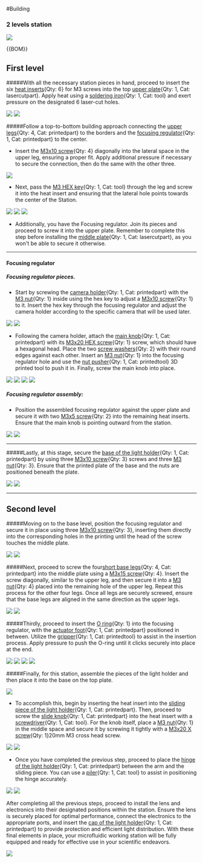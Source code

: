 #Building
### 2 levels station 
![](images/www.png)


{{BOM}}

## First level 

#####With all the necessary station pieces in hand, proceed to insert the six [heat inserts](Hinsert.md){Qty: 6}  for M3 screws into the top [upper plate](PMMA.md){Qty: 1, Cat: lasercutpart}. Apply heat using a [soldering iron](soldiron.md){Qty: 1, Cat: tool} and exert pressure on the designated 6 laser-cut holes.


![](images/abcdef.png)
![](images/abcdefghi.png)

#####Follow a top-to-bottom building approach connecting the [upper legs](ulegs.md){Qty: 4, Cat: printedpart} to the borders and the [focusing regulator](f-regulator.md){Qty: 1, Cat: printedpart} to the center. 

* Insert the [M3x10 screw](mthree.md){Qty: 4} diagonally into the lateral space in the upper leg, ensuring a proper fit. Apply additional pressure if necessary to secure the connection, then do the same with the other three.

![](images/abcdefg.png)

* Next, pass the [M3 HEX key](hexkey.md){Qty: 1, Cat: tool} through the leg and screw it into the heat insert and ensuring that the lateral hole points towards the center of the Station. 

![](images/abcdefgh.png)
![](images/bbb.png)
![](images/ccc.png)


* Additionally, you have the Focusing regulator. Join its pieces and proceed to screw it into the upper plate. Remember to complete this step before installing the [middle plate](PMMA.md){Qty: 1, Cat: lasercutpart}, as you won't be able to secure it otherwise.


 ---
#### Focusing regulator

##### Focusing regulator pieces. 
 * Start by screwing the [camera holder](cameraholder.md){Qty: 1, Cat: printedpart} with the [M3 nut](nuts.md){Qty: 1} inside using the hex key to adjust a [M3x10 screw](mthree.md){Qty: 1} to it. Insert the hex key through the focusing regulator and adjust the camera holder according to the specific camera that will be used later.

![](images/xxx.png)
![](images/yyy.png)

*  Following the camera holder, attach the [main knob](mainknob.md){Qty: 1, Cat: printedpart} with its [M3x20 HEX screw](hexscrew.md){Qty: 1} screw, which should have a hexagonal head. Place the two [screw washers](washer.md){Qty: 2} with their round edges against each other. Insert an [M3 nut](nuts.md){Qty: 1} into the focusing regulator hole and use the [nut pusher](nutpusher.md){Qty: 1, Cat: printedtool} 3D printed tool to push it in. Finally, screw the main knob into place.

![](images/xx.png)
![](images/kkk.png)
![](images/jjj.png)
![](images/zzz.png)

##### Focusing regulator assembly:
* Position the assembled focusing regulator against the upper plate and secure it with two [M3x5 screw](mthreefive.md){Qty: 2} into the remaining heat inserts. Ensure that the main knob is pointing outward from the station.

![](images/eee.png)
![](images/fff.png)

---------

#####Lastly, at this stage, secure the [base of the light holder](lightholder.md){Qty: 1, Cat: printedpart} by using three [M3x10 screw](mthree.md){Qty: 3} screws and three [M3 nut](nuts.md){Qty: 3}. Ensure that the printed plate of the base and the nuts are positioned beneath the plate.

![](images/ggg.png)
![](images/hhh.png)


 --------

## Second level 

#####Moving on to the base level, position the focusing regulator and secure it in place using three [M3x10 screw](mthree.md){Qty: 3}, inserting them directly into the corresponding holes in the printing until the head of the screw touches the middle plate.

![](images/mmm.png)
![](images/nnn.png)

#####Next, proceed to screw the four[short base legs](shortbaseleg.md){Qty: 4, Cat: printedpart} into the middle plate using a [M3x15 screw](mthreefifteen.md){Qty: 4}. Insert the screw diagonally, similar to the upper leg, and then secure it into a [M3 nut](nuts.md){Qty: 4} placed into the remaining hole of the upper leg. Repeat this process for the other four legs. Once all legs are securely screwed, ensure that the base legs are aligned in the same direction as the upper legs.

![](images/iii.png)
![](images/lll.png)

#####Thirdly, proceed to insert the [O ring](oring.md){Qty: 1} into the focusing regulator, with the [actuator foot](actuatorfoot.md){Qty: 1, Cat: printedpart} positioned in between. Utilize the [gripper](gripper.md){Qty: 1, Cat: printedtool} to assist in the insertion process. Apply pressure to push the O-ring until it clicks securely into place at the end.

![](images/ppp.png)
![](images/qqq.png)
![](images/ooo.png)
![](images/rrr.png)

#####Finally, for this station, assemble the pieces of the light holder and then place it into the base on the top plate.

![](images/sss.png)

* To accomplish this, begin by inserting the heat insert into the [sliding piece of the light holder](lightholder.md){Qty: 1, Cat: printedpart}. Then, proceed to screw the [slide knob](lightholder.md){Qty: 1, Cat: printedpart} into the heat insert with a [screwdriver](screwdriver.md){Qty: 1, Cat: tool}. For the knob itself, place a [M3 nut](nuts.md){Qty: 1} in the middle space and secure it by screwing it tightly with a [M3x20 X screw](xscrew.md){Qty: 1}20mm M3 cross head screw.

![](images/uuu.png)
![](images/vvv.png)

* Once you have completed the previous step, proceed to place the [hinge of the light holder](lightholder.md){Qty: 1, Cat: printedpart} between the arm and the sliding piece. You can use a [piler](piler.md){Qty: 1, Cat: tool} to assist in positioning the hinge accurately.

![](images/Anim.gif)
![](images/ttt.png)

After completing all the previous steps, proceed to install the lens and electronics into their designated positions within the station. Ensure the lens is securely placed for optimal performance, connect the electronics to the appropriate ports, and insert the [cap of the light holder](lightholder.md){Qty: 1, Cat: printedpart} to provide protection and efficient light distribution. With these final elements in place, your microfluidic working station will be fully equipped and ready for effective use in your scientific endeavors.

![](images/www.png)


